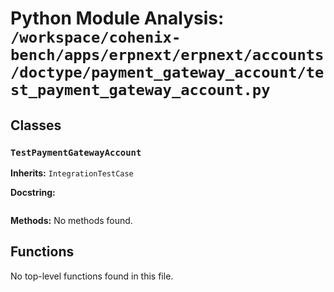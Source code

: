# Python Module Analysis: `/workspace/cohenix-bench/apps/erpnext/erpnext/accounts/doctype/payment_gateway_account/test_payment_gateway_account.py`

## Classes

### `TestPaymentGatewayAccount`
**Inherits:** `IntegrationTestCase`


**Docstring:**
```

```

**Methods:**
No methods found.




## Functions

No top-level functions found in this file.
